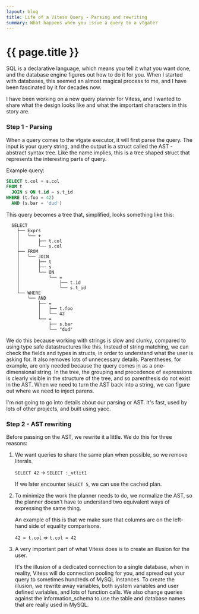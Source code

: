 ```yaml
---
layout: blog
title: Life of a Vitess Query - Parsing and rewriting
summary: What happens when you issue a query to a vtgate?
---
```


# {{ page.title }}

SQL is a declarative language, which means you tell it what you want done, and the database engine figures out how to do it for you.
When I started with databases, this seemed an almost magical process to me, and I have been fascinated by it for decades now.

I have been working on a new query planner for Vitess, and I wanted to share what the design looks like and what the important characters in this story are.

### Step 1 - Parsing

When a query comes to the vtgate executor, it will first parse the query.
The input is your query string, and the output is a struct called the AST - abstract syntax tree. 
Like the name implies, this is a tree shaped struct that represents the interesting parts of query.

Example query:
```sql
SELECT t.col + s.col
FROM t 
  JOIN s ON t.id = s.t_id
WHERE (t.foo = 42) 
  AND (s.bar = 'dud')
```

This query becomes a tree that, simplified, looks something like this:

```
  SELECT
    ├── Exprs
    │   └── +
    │       ├── t.col
    │       └── s.col
    ├── FROM
    │   └── JOIN
    │       ├── t
    │       ├── s
    │       └── ON
    │           └── =
    │               ├── t.id
    │               └── s.t_id
    └── WHERE
        └── AND
            ├── =
            │   ├── t.foo
            │   └── 42
            └── =
                ├── s.bar
                └── "dud"
```

We do this because working with strings is slow and clunky, compared to using type safe datastructures like this.
Instead of string matching, we can check the fields and types in structs, in order to understand what the user is asking for.
It also removes lots of unnecessary details. 
Parentheses, for example, are only needed because the query comes in as a one-dimensional string.
In the tree, the grouping and precedence of expressions is clearly visible in the structure of the tree, and so parenthesis do not exist in the AST.
When we need to turn the AST back into a string, we can figure out where we need to inject parens.

I'm not going to go into details about our parsing or AST. 
It's fast, used by lots of other projects, and built using yacc.

### Step 2 - AST rewriting 

Before passing on the AST, we rewrite it a little. 
We do this for three reasons: 

1. We want queries to share the same plan when possible, so we remove literals. 

    `SELECT 42` -> `SELECT :_vtlit1`

    If we later encounter `SELECT 5`, we can use the cached plan.

2. To minimize the work the planner needs to do, we normalize the AST, so the planner doesn't have to understand two equivalent ways of expressing the same thing.

    An example of this is that we make sure that columns are on the left-hand side of equality comparisons. 

    `42 = t.col` => `t.col = 42`

3. A very important part of what Vitess does is to create an illusion for the user.

    It's the illusion of a dedicated connection to a single database, when in reality, Vitess will do connection pooling for you, and spread out your query to sometimes hundreds of MySQL instances.
   To create the illusion, we rewrite away variables, both system variables and user defined variables, and lots of function calls.
   We also change queries against the information_schema to use the table and database names that are really used in MySQL.